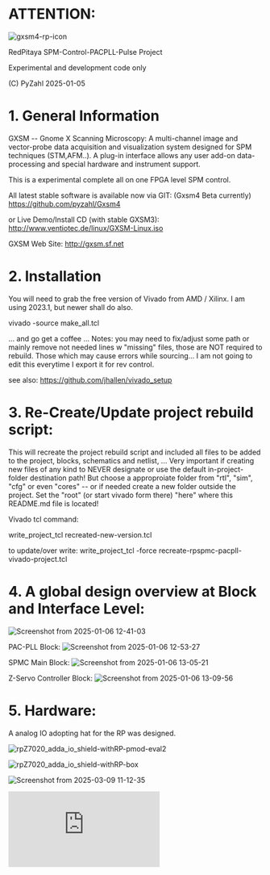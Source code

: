 # **ATTENTION:**
![gxsm4-rp-icon](https://github.com/user-attachments/assets/3965aa8b-5241-44a0-87de-178a100f6803)

RedPitaya SPM-Control-PACPLL-Pulse Project

Experimental and development code only

(C) PyZahl 2025-01-05

# 1. General Information

GXSM -- Gnome X Scanning Microscopy: A multi-channel image and vector-probe data acquisition and visualization system designed for SPM techniques (STM,AFM..). A plug-in interface allows any user add-on data-processing and special hardware and instrument support.

This is a experimental complete all on one FPGA level SPM control.

All latest stable software is available now via GIT:
(Gxsm4 Beta currently) https://github.com/pyzahl/Gxsm4

or Live Demo/Install CD (with stable GXSM3):
http://www.ventiotec.de/linux/GXSM-Linux.iso

GXSM Web Site: http://gxsm.sf.net

# 2. Installation
You will need to grab the free version of Vivado from AMD / Xilinx. I am using 2023.1, but newer shall do also.

vivado -source make_all.tcl

... and go get a coffee ...
Notes: you may need to fix/adjust some path or mainly remove not needed lines w "missing" files, those are NOT required to rebuild. Those which may cause errors while sourcing... I am not going to edit this everytime I export it for rev control.

see also: https://github.com/jhallen/vivado_setup

# 3. Re-Create/Update project rebuild script:

This will recreate the project rebuild script and included all files to be added to the project, blocks, schematics and netlist, ...
Very important if creating new files of any kind to NEVER designate or use the default in-project-folder destination path! 
But choose a approproiate folder from "rtl", "sim", "cfg" or even "cores" -- or if needed create a new folder outside the project.
Set the "root" (or start vivado form there) "here" where this README.md file is located!

Vivado tcl command:

write_project_tcl recreated-new-version.tcl

to update/over write:
write_project_tcl -force recreate-rpspmc-pacpll-vivado-project.tcl


# 4. A global design overview at Block and Interface Level:

![Screenshot from 2025-01-06 12-41-03](https://github.com/user-attachments/assets/6ca60d98-c22e-41b5-a974-3a3a0460623a)

PAC-PLL Block:
![Screenshot from 2025-01-06 12-53-27](https://github.com/user-attachments/assets/da044cf5-2aad-40fc-b1a9-e925d70069a6)

SPMC Main Block:
![Screenshot from 2025-01-06 13-05-21](https://github.com/user-attachments/assets/4fdd3691-850d-4284-9ffc-14a9efa70e19)

Z-Servo Controller Block:
![Screenshot from 2025-01-06 13-09-56](https://github.com/user-attachments/assets/cc823f36-4cd9-4d33-bbfb-c968eb557e47)

# 5. Hardware:
A analog IO adopting hat for the RP was designed.

![rpZ7020_adda_io_shield-withRP-pmod-eval2](https://github.com/user-attachments/assets/8de8d4c9-3c87-4010-bda2-9541b2274633)

![rpZ7020_adda_io_shield-withRP-box](https://github.com/user-attachments/assets/75f21c69-2a45-4e50-a219-35888e172a63)

![Screenshot from 2025-03-09 11-12-35](https://github.com/user-attachments/assets/44f29106-87fb-4d10-8ead-d407623d7526)


![PCBWay Link to RPSPMC hat rev 1.0.1](https://www.pcbway.com/project/shareproject/GXSM4_RPSPMC_hat_Rev1_0_1_199b9ff2.html)



